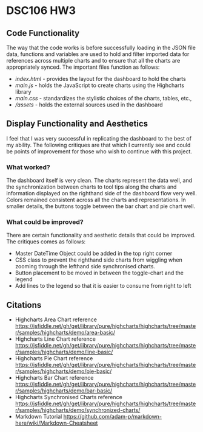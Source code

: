 # DSC106 HW3

## Code Functionality
The way that the code works is before successfully loading in the JSON file data, functions and variables are used to hold and filter imported data for references across multiple charts and to ensure that all the charts are appropriately synced. The important files function as follows:
* *index.html* - provides the layout for the dashboard to hold the charts
* *main.js* - holds the JavaScript to create charts using the Highcharts library
* *main.css* - standardizes the stylistic choices of the charts, tables, etc.,
* */assets* - holds the external sources used in the dashboard

## Display Functionality and Aesthetics
I feel that I was very successful in replicating the dashboard to the best of my ability. The following critiques are that which I currently see and could be points of improvement for those who wish to continue with this project.

### What worked?
The dashboard itself is very clean. The charts represent the data well, and the synchronization between charts to tool tips along the charts and information displayed on the righthand side of the dashboard flow very well. Colors remained consistent across all the charts and representations. In smaller details, the buttons toggle between the bar chart and pie chart well.

### What could be improved?
There are certain functionality and aesthetic details that could be improved. The critiques comes as follows:
* Master DateTime Object could be added in the top right corner
* CSS class to prevent the righthand side charts from wiggling when zooming through the lefthand side synchronised charts.
* Button placement to be moved in between the toggle-chart and the legend
* Add lines to the legend so that it is easier to consume from right to left

## Citations
* Highcharts Area Chart reference https://jsfiddle.net/gh/get/library/pure/highcharts/highcharts/tree/master/samples/highcharts/demo/area-basic/
* Highcharts Line Chart reference https://jsfiddle.net/gh/get/library/pure/highcharts/highcharts/tree/master/samples/highcharts/demo/line-basic/
* Highcharts Pie Chart reference https://jsfiddle.net/gh/get/library/pure/highcharts/highcharts/tree/master/samples/highcharts/demo/pie-basic/
* Highcharts Bar Chart reference https://jsfiddle.net/gh/get/library/pure/highcharts/highcharts/tree/master/samples/highcharts/demo/bar-basic/
* Highcharts Synchronised Charts reference https://jsfiddle.net/gh/get/library/pure/highcharts/highcharts/tree/master/samples/highcharts/demo/synchronized-charts/
* Markdown Tutorial https://github.com/adam-p/markdown-here/wiki/Markdown-Cheatsheet